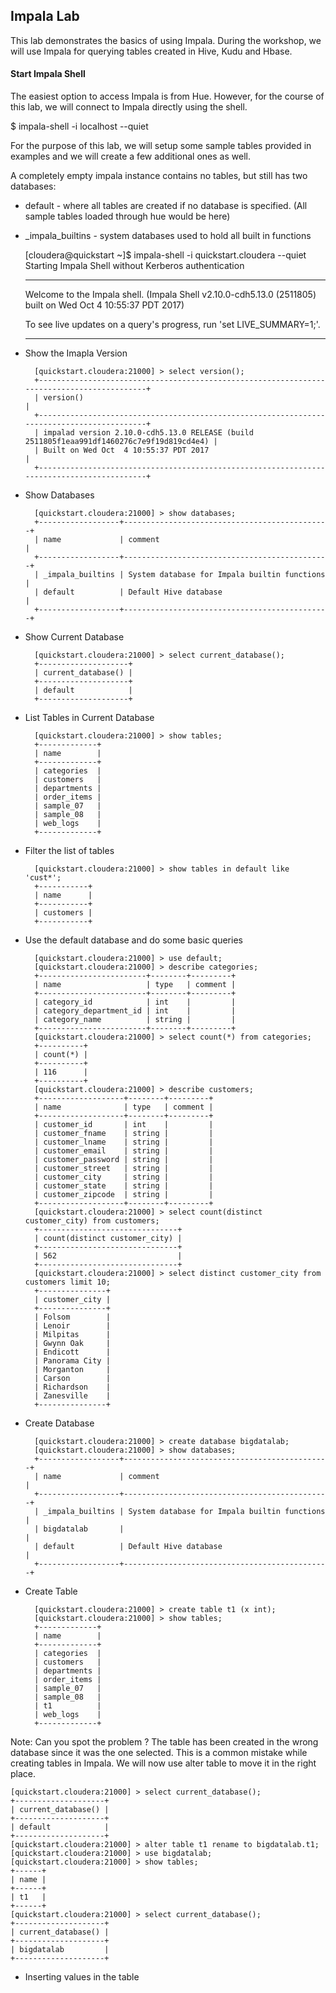 ## Impala Lab

This lab demonstrates the basics of using Impala. During the workshop, we will use Impala for querying tables created in Hive, Kudu and Hbase. 

#### Start Impala Shell

The easiest option to access Impala is from Hue. However, for the course of this lab, we will connect to Impala directly using the shell.

$ impala-shell -i localhost --quiet

For the purpose of this lab, we will setup some sample tables provided in examples and we will create a few additional ones as well. 

A completely empty impala instance contains no tables, but still has two databases:
* default - where all tables are created if no database is specified. (All sample tables loaded through hue would be here)
* _impala_builtins - system databases used to hold all built in functions

	[cloudera@quickstart ~]$ impala-shell -i quickstart.cloudera --quiet
	Starting Impala Shell without Kerberos authentication
	***********************************************************************************
	Welcome to the Impala shell.
	(Impala Shell v2.10.0-cdh5.13.0 (2511805) built on Wed Oct  4 10:55:37 PDT 2017)
	
	To see live updates on a query's progress, run 'set LIVE_SUMMARY=1;'.
	***********************************************************************************
	
* Show the Imapla Version

		[quickstart.cloudera:21000] > select version();
		+-------------------------------------------------------------------------------------------+
		| version()                                                                                 |
		+-------------------------------------------------------------------------------------------+
		| impalad version 2.10.0-cdh5.13.0 RELEASE (build 2511805f1eaa991df1460276c7e9f19d819cd4e4) |
		| Built on Wed Oct  4 10:55:37 PDT 2017                                                     |
		+-------------------------------------------------------------------------------------------+
		
* Show Databases

		[quickstart.cloudera:21000] > show databases;
		+------------------+----------------------------------------------+
		| name             | comment                                      |
		+------------------+----------------------------------------------+
		| _impala_builtins | System database for Impala builtin functions |
		| default          | Default Hive database                        |
		+------------------+----------------------------------------------+
		
* Show Current Database

		[quickstart.cloudera:21000] > select current_database();
		+--------------------+
		| current_database() |
		+--------------------+
		| default            |
		+--------------------+

* List Tables in Current Database	
	
		[quickstart.cloudera:21000] > show tables;
		+-------------+
		| name        |
		+-------------+
		| categories  |
		| customers   |
		| departments |
		| order_items |
		| sample_07   |
		| sample_08   |
		| web_logs    |
		+-------------+
		
* Filter the list of tables
		
		[quickstart.cloudera:21000] > show tables in default like 'cust*';
		+-----------+
		| name      |
		+-----------+
		| customers |
		+-----------+
* Use the default database and do some basic queries
		
		[quickstart.cloudera:21000] > use default;
		[quickstart.cloudera:21000] > describe categories;
		+------------------------+--------+---------+
		| name                   | type   | comment |
		+------------------------+--------+---------+
		| category_id            | int    |         |
		| category_department_id | int    |         |
		| category_name          | string |         |
		+------------------------+--------+---------+
		[quickstart.cloudera:21000] > select count(*) from categories;
		+----------+
		| count(*) |
		+----------+
		| 116      |
		+----------+
		[quickstart.cloudera:21000] > describe customers;
		+-------------------+--------+---------+
		| name              | type   | comment |
		+-------------------+--------+---------+
		| customer_id       | int    |         |
		| customer_fname    | string |         |
		| customer_lname    | string |         |
		| customer_email    | string |         |
		| customer_password | string |         |
		| customer_street   | string |         |
		| customer_city     | string |         |
		| customer_state    | string |         |
		| customer_zipcode  | string |         |
		+-------------------+--------+---------+
		[quickstart.cloudera:21000] > select count(distinct customer_city) from customers;
		+-------------------------------+
		| count(distinct customer_city) |
		+-------------------------------+
		| 562                           |
		+-------------------------------+
		[quickstart.cloudera:21000] > select distinct customer_city from customers limit 10;
		+---------------+
		| customer_city |
		+---------------+
		| Folsom        |
		| Lenoir        |
		| Milpitas      |
		| Gwynn Oak     |
		| Endicott      |
		| Panorama City |
		| Morganton     |
		| Carson        |
		| Richardson    |
		| Zanesville    |
		+---------------+
		
* Create Database

		[quickstart.cloudera:21000] > create database bigdatalab;
		[quickstart.cloudera:21000] > show databases;
		+------------------+----------------------------------------------+
		| name             | comment                                      |
		+------------------+----------------------------------------------+
		| _impala_builtins | System database for Impala builtin functions |
		| bigdatalab       |                                              |
		| default          | Default Hive database                        |
		+------------------+----------------------------------------------+

* Create Table

		[quickstart.cloudera:21000] > create table t1 (x int);
		[quickstart.cloudera:21000] > show tables;
		+-------------+
		| name        |
		+-------------+
		| categories  |
		| customers   |
		| departments |
		| order_items |
		| sample_07   |
		| sample_08   |
		| t1          |
		| web_logs    |
		+-------------+
		
Note: Can you spot the problem ?
The table has been created in the wrong database since it was the one selected. This is a common mistake while creating tables in Impala. We will now use alter table to move it in the right place. 

	[quickstart.cloudera:21000] > select current_database();
	+--------------------+
	| current_database() |
	+--------------------+
	| default            |
	+--------------------+
	[quickstart.cloudera:21000] > alter table t1 rename to bigdatalab.t1;
	[quickstart.cloudera:21000] > use bigdatalab;
	[quickstart.cloudera:21000] > show tables;
	+------+
	| name |
	+------+
	| t1   |
	+------+
	[quickstart.cloudera:21000] > select current_database();
	+--------------------+
	| current_database() |
	+--------------------+
	| bigdatalab         |
	+--------------------+
	
* Inserting values in the table

